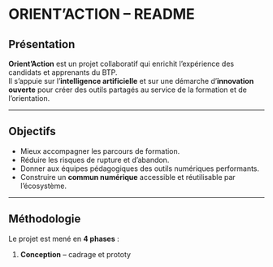 # ORIENT’ACTION – README  

## Présentation  
**Orient’Action** est un projet collaboratif qui enrichit l’expérience des candidats et apprenants du BTP.  
Il s’appuie sur l’**intelligence artificielle** et sur une démarche d’**innovation ouverte** pour créer des outils partagés au service de la formation et de l’orientation.  

---

## Objectifs  
- Mieux accompagner les parcours de formation.  
- Réduire les risques de rupture et d’abandon.  
- Donner aux équipes pédagogiques des outils numériques performants.  
- Construire un **commun numérique** accessible et réutilisable par l’écosystème.  

---

## Méthodologie  
Le projet est mené en **4 phases** :  
1. **Conception** – cadrage et prototy
